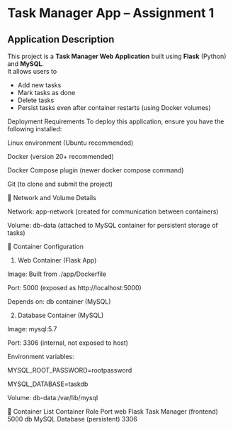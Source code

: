 #  Task Manager App – Assignment 1
##  Application Description
This project is a **Task Manager Web Application** built using **Flask** (Python) and **MySQL**.  
It allows users to  
- Add new tasks  
- Mark tasks as done  
- Delete tasks  
- Persist tasks even after container restarts (using Docker volumes)  


Deployment Requirements
To deploy this application, ensure you have the following installed:

Linux environment (Ubuntu recommended)

Docker (version 20+ recommended)

Docker Compose plugin (newer docker compose command)

Git (to clone and submit the project)

📌 Network and Volume Details

Network: app-network (created for communication between containers)

Volume: db-data (attached to MySQL container for persistent storage of tasks)

📌 Container Configuration
1. Web Container (Flask App)

Image: Built from ./app/Dockerfile

Port: 5000 (exposed as http://localhost:5000)

Depends on: db container (MySQL)

2. Database Container (MySQL)

Image: mysql:5.7

Port: 3306 (internal, not exposed to host)

Environment variables:

MYSQL_ROOT_PASSWORD=rootpassword

MYSQL_DATABASE=taskdb

Volume: db-data:/var/lib/mysql

📌 Container List
Container	Role	Port
web	Flask Task Manager (frontend)	5000
db	MySQL Database (persistent)	3306




